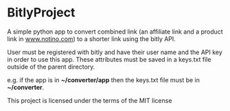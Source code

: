 # BitlyProject

A simple python app to convert combined link (an affiliate link and a product link in www.notino.com) to a shorter link using the bitly API.

User must be registered with bitly and have their user name and the API key in order to use this app. These attributes must be saved in a keys.txt file outside of the parent directory.

e.g. if the app is in **~/converter/app** then the keys.txt file must be in **~/converter**.

This project is licensed under the terms of the MIT license
